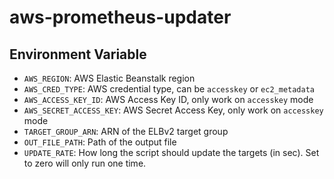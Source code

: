 # aws-prometheus-updater

## Environment Variable

* `AWS_REGION`: AWS Elastic Beanstalk region
* `AWS_CRED_TYPE`: AWS credential type, can be `accesskey` or `ec2_metadata`
* `AWS_ACCESS_KEY_ID`: AWS Access Key ID, only work on `accesskey` mode
* `AWS_SECRET_ACCESS_KEY`: AWS Secret Access Key, only work on `accesskey` mode
* `TARGET_GROUP_ARN`: ARN of the ELBv2 target group
* `OUT_FILE_PATH`: Path of the output file
* `UPDATE_RATE`: How long the script should update the targets (in sec). Set to zero will only run one time.
